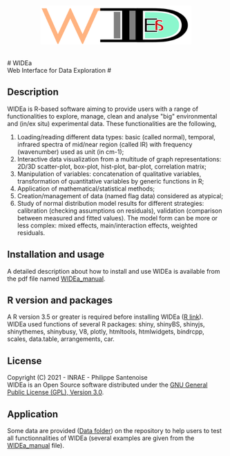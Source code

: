 <p align="center"><img src="https://github.com/PhilippeSantenoise/WIDEa/blob/main/WIDEa/WIDEa_header_img.png" width="350" height="90"></p><br /> 
# WIDEa <br /> Web Interface for Data Exploration #

## Description
WIDEa is R-based software aiming to provide users with a range of  functionalities to explore, manage, clean and analyse "big" environmental and (in/ex situ) experimental data. These functionalities are the following, 
1. Loading/reading different data types: basic (called normal), temporal, infrared spectra of mid/near region (called IR) with frequency (wavenumber) used as unit (in cm-1);
2. Interactive data visualization from a multitude of graph representations: 2D/3D scatter-plot, box-plot, hist-plot, bar-plot, correlation matrix;
3. Manipulation of variables: concatenation of qualitative variables, transformation of quantitative variables by generic functions in R;
4. Application of mathematical/statistical methods; 
5. Creation/management of data (named flag data) considered as atypical; 
6. Study of normal distribution model results for different strategies: calibration (checking assumptions on residuals), validation (comparison between measured and fitted values). The model form can be more or less complex: mixed effects, main/interaction effects, weighted residuals. 

## Installation and usage
A detailed description about how to install and use WIDEa is available from the pdf file named [WIDEa_manual](https://github.com/PhilippeSantenoise/WIDEa/blob/main/WIDEa_manual.pdf).

## R version and packages
A R version 3.5 or greater is required before installing WIDEa ([R link](https://cran.r-project.org/bin/)).<br />
WIDEa used functions of several R packages: shiny, shinyBS, shinyjs, shinythemes, shinybusy, V8, plotly, htmltools, htmlwidgets, bindrcpp, scales, data.table, arrangements, car.

## License
Copyright (C) 2021 - INRAE - Philippe Santenoise<br />
WIDEa is an Open Source software distributed under the [GNU General Public License (GPL), Version 3.0](https://github.com/PhilippeSantenoise/WIDEa/blob/main/LICENSE).

## Application
Some data are provided ([Data folder](https://github.com/PhilippeSantenoise/WIDEa/tree/main/Data)) on the repository to help users to test all functionnalities of WIDEa (several examples are given from the [WIDEa_manual](https://github.com/PhilippeSantenoise/WIDEa/blob/main/WIDEa_manual.pdf) file).
